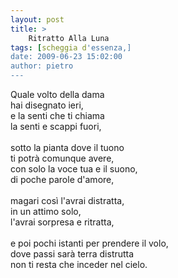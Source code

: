 ```yaml
---
layout: post
title: >
    Ritratto Alla Luna
tags: [scheggia d'essenza,]
date: 2009-06-23 15:02:00
author: pietro
---
```

Quale volto della dama<br/>hai disegnato ieri,<br/>e la senti che ti chiama<br/>la senti e scappi fuori,<br/><br/>sotto la pianta dove il tuono<br/>ti potrà comunque avere,<br/>con solo la voce tua e il suono,<br/>di poche parole d'amore,<br/><br/>magari così l'avrai distratta,<br/>in un attimo solo,<br/>l'avrai sorpresa e ritratta,<br/><br/>e poi pochi istanti per prendere il volo,<br/>dove passi sarà terra distrutta<br/>non ti resta che inceder nel cielo.
